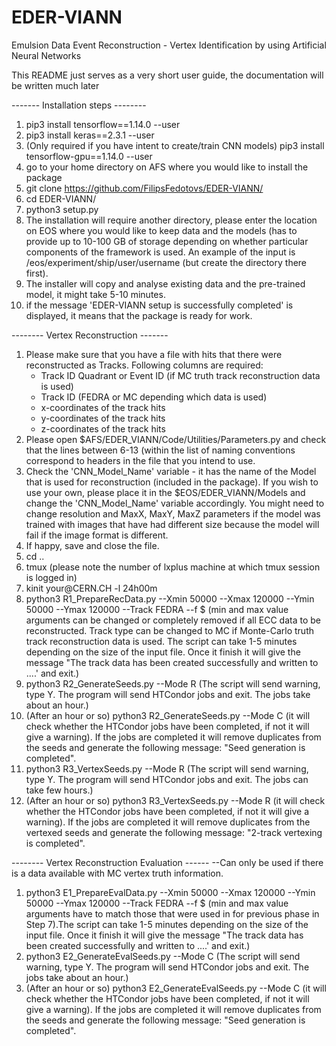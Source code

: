 # EDER-VIANN
Emulsion Data Event Reconstruction - Vertex Identification by using Artificial Neural Networks

This README just serves as a very short user guide, the documentation will be written much later

------- Installation steps --------

1) pip3 install tensorflow==1.14.0 --user
2) pip3 install keras==2.3.1 --user
3) (Only required if you have intent to create/train CNN models) pip3 install tensorflow-gpu==1.14.0 --user
4) go to your home directory on AFS where you would like to install the package
5) git clone https://github.com/FilipsFedotovs/EDER-VIANN/
6) cd EDER-VIANN/
7) python3 setup.py
8) The installation will require another directory, please enter the location on EOS where you would like to keep data and the models (has to provide up to 10-100 GB of storage depending on whether particular components of the framework is used. An example of the input is /eos/experiment/ship/user/username (but create the directory there first).
9) The installer will copy and analyse existing data and the pre-trained model, it might take 5-10 minutes.
10) if the message 'EDER-VIANN setup is successfully completed' is displayed, it means that the package is ready for work.

-------- Vertex Reconstruction -------
1) Please make sure that you have a file with hits that there were reconstructed as Tracks.
   Following columns are required: 
   - Track ID Quadrant or Event ID (if MC truth track reconstruction data is used)
   - Track ID (FEDRA or MC depending which data is used)
   - x-coordinates of the track hits
   - y-coordinates of the track hits
   - z-coordinates of the track hits
2) Please open $AFS/EDER_VIANN/Code/Utilities/Parameters.py and check that the lines between 6-13 (within the list of naming conventions correspond to headers in  the      file that you intend to use.
3) Check the 'CNN_Model_Name' variable - it has the name of the Model that is used for reconstruction (included in the package). If you wish to use your own, please place it in the $EOS/EDER_VIANN/Models and change the 'CNN_Model_Name' variable accordingly. You might need to change resolution and MaxX, MaxY, MaxZ parameters if the model was trained with images that have had different size because the model will fail if the image format is different.
4) If happy, save and close the file.
4) cd ..
5) tmux (please note the number of lxplus machine at which tmux session is logged in)
4) kinit your<username>@CERN.CH -l 24h00m
7) python3 R1_PrepareRecData.py --Xmin 50000 --Xmax 120000 --Ymin 50000 --Ymax 120000 --Track FEDRA --f $<your file with reconstructed tracks> (min and max value arguments can be changed or completely removed if all ECC data to be reconstructed. Track type can be changed to MC if Monte-Carlo truth track reconstruction data is used. The script can take 1-5 minutes depending on the size of the input file. Once it finish it will give the message "The track data has been created successfully and written to ....' and exit.)
8) python3 R2_GenerateSeeds.py --Mode R
   (The script will send warning, type Y. The program will send HTCondor jobs and exit. The jobs take about an hour.)
9) (After an hour or so) python3 R2_GenerateSeeds.py --Mode C (it will check whether the HTCondor jobs have been completed, if not it will give a warning).
   If the jobs are completed it will remove duplicates from the seeds and generate the following message: "Seed generation is completed".
10) python3 R3_VertexSeeds.py --Mode R
    (The script will send warning, type Y. The program will send HTCondor jobs and exit. The jobs can take few hours.)
11) (After an hour or so) python3 R3_VertexSeeds.py --Mode R (it will check whether the HTCondor jobs have been completed, if not it will give a warning).
   If the jobs are completed it will remove duplicates from the vertexed seeds and generate the following message: "2-track vertexing is completed".
   
 -------- Vertex Reconstruction Evaluation ------
 --Can only be used if there is a data available with MC vertex truth information.
1) python3 E1_PrepareEvalData.py --Xmin 50000 --Xmax 120000 --Ymin 50000 --Ymax 120000 --Track FEDRA --f $<your file with reconstructed tracks> (min and max value    arguments have to match those that were used in for previous phase in Step 7).The script can take 1-5 minutes depending on the size of the input file. Once it finish it will give the message "The track data has been created successfully and written to ....' and exit.)
2) python3 E2_GenerateEvalSeeds.py --Mode C
   (The script will send warning, type Y. The program will send HTCondor jobs and exit. The jobs take about an hour.)
3) (After an hour or so) python3 E2_GenerateEvalSeeds.py --Mode C (it will check whether the HTCondor jobs have been completed, if not it will give a warning).
   If the jobs are completed it will remove duplicates from the seeds and generate the following message: "Seed generation is completed".
